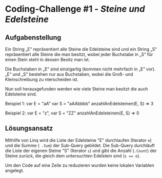 # Coding-Challenge #1 - *Steine und Edelsteine*
## Aufgabenstellung

Ein String „E“ repräsentiert alle Steine die Edelsteine sind und ein String „S“ repräsentiert alle Steine die man besitzt, wobei jeder Buchstabe in „S“ für einen Stein steht in dessen Besitz man ist.

Die Buchstaben in „E“ sind einzigartig (kommen nicht mehrfach in „E“ vor). „E“ und „S“ bestehen nur aus Buchstaben, wobei die Groß- und Kleinschreibung zu nterscheiden ist.

Nun soll herausgefunden werden wie viele Steine man besitzt die auch Edelsteine sind.

Beispiel 1:
var E = "aA"
var S = "aAAbbbb"
anzahlAnEdelsteinen(E, S) => 3

Beispiel 2:
var E = "z",
var S = "ZZ"
anzahlAnEdelsteinen(E, S) => 0

## Lösungsansatz
Mithilfe von Linq wird die Liste der Edelsteine "E" durchlaufen (Iterator `e`) und die Summe (` .Sum`) der Sub-Query gebildet. Die Sub-Query durchläuft die Liste der eigenen Steine "S" (Iterator `s`) und gibt die Anzahl (`.Count`) der Steine zurück, die gleich dem untersuchten Edelstein sind (`s == e`).

Um den Code auf eine Zeile zu reduzieren wurden keine lokalen Variablen angelegt.